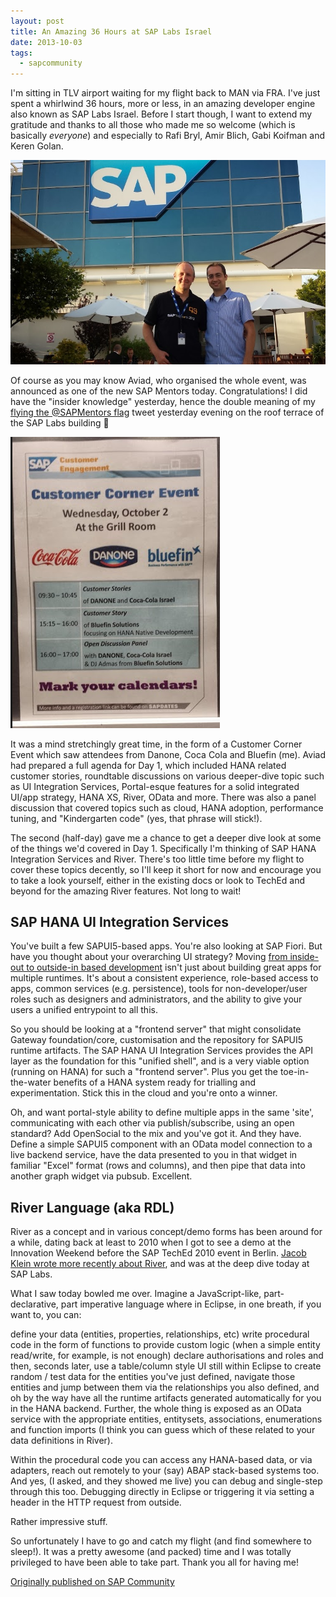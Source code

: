 ```yaml
---
layout: post
title: An Amazing 36 Hours at SAP Labs Israel
date: 2013-10-03
tags:
  - sapcommunity
---
```

I'm sitting in TLV airport waiting for my flight back to MAN via FRA. I've just spent a whirlwind 36 hours, more or less, in an amazing developer engine also known as SAP Labs Israel. Before I start though, I want to extend my gratitude and thanks to all those who made me so welcome (which is basically *everyone*) and especially to Rafi Bryl, Amir Blich, Gabi Koifman and Keren Golan.

![Me and Aviad](/images/2013/10/saplabsil_meandaviad.png)

Of course as you may know Aviad, who organised the whole event, was announced as one of the new SAP Mentors today. Congratulations! I did have the "insider knowledge" yesterday, hence the double meaning of my [flying the @SAPMentors flag](https://twitter.com/qmacro/status/385428895131906048) tweet yesterday evening on the roof terrace of the SAP Labs building 🙂

![Customer corner poster](/images/2013/10/customercorner.png)

It was a mind stretchingly great time, in the form of a Customer Corner Event which saw attendees from Danone, Coca Cola and Bluefin (me). Aviad had prepared a full agenda for Day 1, which included HANA related customer stories, roundtable discussions on various deeper-dive topic such as UI Integration Services, Portal-esque features for a solid integrated UI/app strategy, HANA XS, River, OData and more. There was also a panel discussion that covered topics such as cloud, HANA adoption, performance tuning, and "Kindergarten code" (yes, that phrase will stick!).

The second (half-day) gave me a chance to get a deeper dive look at some of the things we'd covered in Day 1. Specifically I'm thinking of SAP HANA Integration Services and River. There's too little time before my flight to cover these topics decently, so I'll keep it short for now and encourage you to take a look yourself, either in the existing docs or look to TechEd and beyond for the amazing River features. Not long to wait!

## SAP HANA UI Integration Services

You've built a few SAPUI5-based apps. You're also looking at SAP Fiori. But have you thought about your overarching UI strategy? Moving [from inside-out to outside-in based development](/blog/posts/2012/05/07/sapui5-the-future-direction-of-sap-ui-development/) isn't just about building great apps for multiple runtimes. It's about a consistent experience, role-based access to apps, common services (e.g. persistence), tools for non-developer/user roles such as designers and administrators, and the ability to give your users a unified entrypoint to all this.

So you should be looking at a "frontend server" that might consolidate Gateway foundation/core, customisation and the repository for SAPUI5 runtime artifacts. The SAP HANA UI Integration Services provides the API layer as the foundation for this "unified shell", and is a very viable option (running on HANA) for such a "frontend server". Plus you get the toe-in-the-water benefits of a HANA system ready for trialling and experimentation. Stick this in the cloud and you're onto a winner.

Oh, and want portal-style ability to define multiple apps in the same 'site', communicating with each other via publish/subscribe, using an open standard? Add OpenSocial to the mix and you've got it. And they have. Define a simple SAPUI5 component with an OData model connection to a live backend service, have the data presented to you in that widget in familiar "Excel" format (rows and columns), and then pipe that data into another graph widget via pubsub. Excellent.

## River Language (aka RDL)

River as a concept and in various concept/demo forms has been around for a while, dating back at least to 2010 when I got to see a demo at the Innovation Weekend before the SAP TechEd 2010 event in Berlin. [Jacob Klein wrote more recently about River](https://web.archive.org/web/20200804233302/https://blogs.saphana.com/2012/11/15/introducing-rdl-the-river-definition-language/), and was at the deep dive today at SAP Labs.

What I saw today bowled me over. Imagine a JavaScript-like, part-declarative, part imperative language where in Eclipse, in one breath, if you want to, you can:

define your data (entities, properties, relationships, etc)
write procedural code in the form of functions to provide custom logic (when a simple entity read/write, for example, is not enough)
declare authorisations and roles
and then, seconds later, use a table/column style UI still within Eclipse to create random / test data for the entities you've just defined, navigate those entities and jump between them via the relationships you also defined, and oh by the way have all the runtime artifacts generated automatically for you in the HANA backend. Further, the whole thing is exposed as an OData service with the appropriate entities, entitysets, associations, enumerations and function imports (I think you can guess which of these related to your data definitions in River).

Within the procedural code you can access any HANA-based data, or via adapters, reach out remotely to your (say) ABAP stack-based systems too. And yes, (I asked, and they showed me live) you can debug and single-step through this too. Debugging directly in Eclipse or triggering it via setting a header in the HTTP request from outside.

Rather impressive stuff.

So unfortunately I have to go and catch my flight (and find somewhere to sleep!). It was a pretty awesome (and packed) time and I was totally privileged to have been able to take part. Thank you all for having me!

[Originally published on SAP Community](https://blogs.sap.com/2013/10/03/an-amazing-36-hours-at-sap-labs-israel/)
